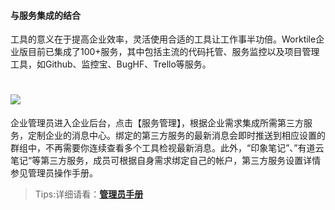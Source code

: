 #### 与服务集成的结合

工具的意义在于提高企业效率，灵活使用合适的工具让工作事半功倍。Worktile企业版目前已集成了100+服务，其中包括主流的代码托管、服务监控以及项目管理工具，如Github、监控宝、BugHF、Trello等服务。

# ![](/assets/2.5与服务管理的结合.png)

企业管理员进入企业后台，点击【服务管理】，根据企业需求集成所需第三方服务，定制企业的消息中心。绑定的第三方服务的最新消息会即时推送到相应设置的群组中，不再需要你连续查看多个工具检视最新消息。此外，“印象笔记”、”有道云笔记“等第三方服务，成员可根据自身需求绑定自己的帐户，第三方服务设置详情参见管理员操作手册。

> Tips:详细请看：**[管理员手册](/yong-hu-zhi-nan/guan-li-yuan-shou-ce.md)**
